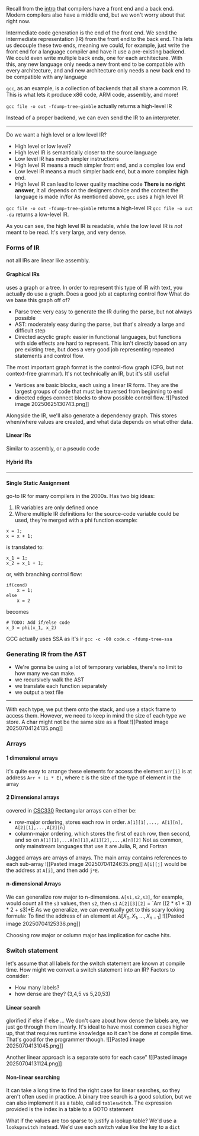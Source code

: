 Recall from the [intro](05.07-Intro) that compilers have a front end and a back end. Modern compilers also have a middle end, but we won't worry about that right now.

Intermediate code generation is the end of the front end. We send the intermediate representation (IR) from the front end to the back end. This lets us decouple these two ends, meaning we could, for example, just write the front end for a language compiler and have it use a pre-existing backend. We could even write multiple back ends, one for each architecture. With this, any new language only needs a new front end to be compatible with every architecture, and and new architecture only needs a new back end to be compatible with any language

`gcc`, as an example, is a collection of backends that all share a common IR. This is what lets it produce x86 code, ARM code, assembly, and more!

`gcc file -o out -fdump-tree-gimble` actually returns a high-level IR

Instead of a proper backend, we can even send the IR to an interpreter.

___
Do we want a high level or a low level IR?
- High level or low level?
- High level IR is semantically closer to the source language
- Low level IR has much simpler instructions
- High level IR means a much simpler front end, and a complex low end
- Low level IR means a much simpler back end, but a more complex high end.
- High level IR can lead to lower quality machine code
**There is no right answer,** it all depends on the designers choice and the context the language is made in/for
As mentioned above, `gcc` uses a high level IR

`gcc file -o out -fdump-tree-gimble` returns a high-level IR
`gcc file -o out -da` returns a low-level IR.

As you can see, the high level IR is readable, while the low level IR is *not* meant to be read. It's very large, and very dense.

### Forms of IR
not all IRs are linear like assembly.
#### Graphical IRs
uses a graph or a tree. In order to represent this type of IR with text, you actually do use a graph.
Does a good job at capturing control flow
What do we base this graph off of?
- Parse tree: very easy to generate the IR during the parse, but not always possible
- AST: moderately easy during the parse, but that's already a large and difficult step
- Directed acyclic graph: easier in functional languages, but functions with side effects are hard to represent. This isn't directly based on any pre existing tree, but does a very good job representing repeated statements and control flow.

The most important graph format is the control-flow graph (CFG, but not context-free grammar). It's not technically an IR, but it's still useful
- Vertices are basic blocks, each using a linear IR form. They are the largest groups of code that must be traversed from beginning to end
- directed edges connect blocks to show possible control flow.
![[Pasted image 20250625130743.png]]

Alongside the IR, we'll also generate a dependency graph. This stores when/where values are created, and what data depends on what other data.
#### Linear IRs
Similar to assembly, or a pseudo code
#### Hybrid IRs

___
#### Single Static Assignment
go-to IR for many compilers in the 2000s. Has two big ideas:
1. IR variables are only defined once
2. Where multiple IR definitions for the source-code variable could be used, they're merged with a phi function
example:
```
x = 1;
x = x + 1;
```
is translated to:
```
x_1 = 1;
x_2 = x_1 + 1;
```

or, with branching control flow:
```
if(cond)
	x = 1;
else
	x = 2
```
becomes
```
# TODO: Add if/else code
x_3 = phi(x_1, x_2)
```

GCC actually uses SSA as it's ir
`gcc -c -00 code.c -fdump-tree-ssa`

### Generating IR from the AST
- We're gonna be using a lot of temporary variables, there's no limit to how many we can make.
- we recursively walk the AST
- we translate each function separately
- we output a text file
___
With each type, we put them onto the stack, and use a stack frame to access them. However, we need to keep in mind the size of each type we store. A char might not be the same size as a float
![[Pasted image 20250704124135.png]]
### Arrays
#### 1 dimensional arrays
it's quite easy to arrange these elements for access
the element `Arr[i]` is at address `Arr + (i * E)`, where `E` is the size of the type of element in the array
#### 2 Dimensional arrays
covered in [CSC330](02.07-Names-Bindings_Scopes_Datatypes)
Rectangular arrays can either be:
- row-major ordering, stores each row in order. 
	`A[1][1],..., A[1][n], A[2][1],...,A[2][n]`
- column-major ordering, which stores the first of each row, then second, and so on
	`A[1][1],...A[n][1],A[1][2],...,A[n][2]`
	Not as common, only mainstream languages that use it are Julia, R, and Fortran

Jagged arrays are arrays of arrays. The main array contains references to each sub-array
![[Pasted image 20250704124635.png]]
`A[i][j]` would be the address at `A[i]`, and then add `j*E`.

#### n-dimensional Arrays
We can generalize row major to n-dimensions.
`A[s1,s2,s3]`, for example, would count all the `s3` values, then `s2`, then `s1`
`A[2][3][2]` = `Arr ((2 * s1 * 3) * 2 + s3)*E
As we generalize, we can eventually get to this scary looking formula: To find the address of an element at 
$A[X_0,X_1,...,X_{n-1}]$
![[Pasted image 20250704125336.png]]

Choosing row major or column major has implication for cache hits.

### Switch statement
let's assume that all labels for the switch statement are known at compile time. How might we convert a switch statement into an IR?
Factors to consider:
- How many labels?
- how dense are they? (3,4,5 vs 5,20,53)
#### Linear search
glorified if else if else ...
We don't care about how dense the labels are, we just go through them linearly. It's ideal to have most common cases higher up, that that requires runtime knowledge so it can't be done at compile time. That's good for the programmer though.
![[Pasted image 20250704131045.png]]

Another linear approach is a separate `GOTO` for each case"
![[Pasted image 20250704131124.png]]
#### Non-linear searching
It can take a long time to find the right case for linear searches, so they aren't often used in practice.
A binary tree search is a good solution, but we can also implement it as a table, called `tableswitch`. The expression provided is the index in a table to a GOTO statement

What if the values are too sparse to justify a lookup table? We'd use a `lookupswitch` instead. We'd use each switch value like the key to a `dict`
